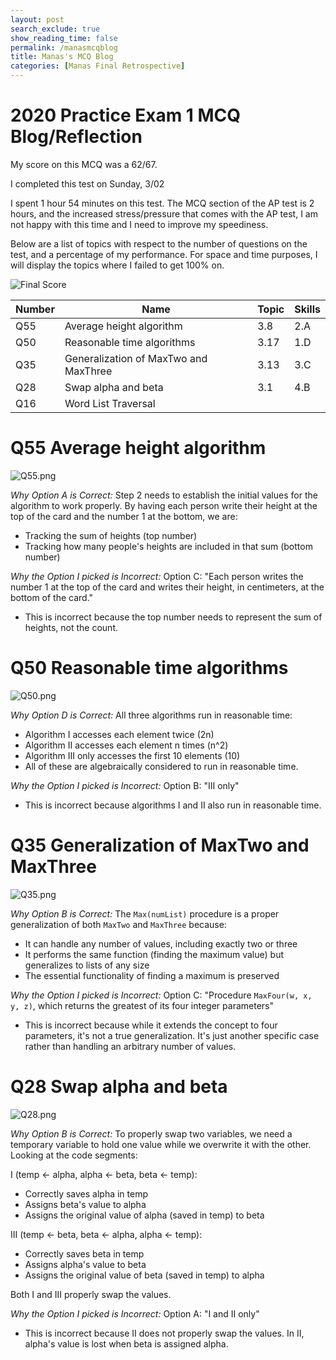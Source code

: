 ```yaml
---
layout: post 
search_exclude: true
show_reading_time: false
permalink: /manasmcqblog
title: Manas's MCQ Blog
categories: [Manas Final Retrospective]
---
```



# 2020 Practice Exam 1 MCQ Blog/Reflection

My score on this MCQ was a 62/67.

I completed this test on Sunday, 3/02 

I spent 1 hour 54 minutes on this test. The MCQ section of the AP test is 2 hours, and the increased stress/pressure that comes with the AP test, I am not happy with this time and I need to improve my speediness. 

 Below are a list of topics with respect to the number of questions on the test, and a percentage of my performance. For space and time purposes, I will display the topics where I failed to get 100% on.

![Final Score](https://github.com/user-attachments/assets/ce340ee0-e1de-40c4-9e7b-4f941973f11b)


| **Number** | **Name**                                  | **Topic** | **Skills** |
|------------|-------------------------------------------|-----------|------------|
| Q55        | Average height algorithm                  | 3.8       | 2.A        |
| Q50        | Reasonable time algorithms                | 3.17      | 1.D        |
| Q35        | Generalization of MaxTwo and MaxThree     | 3.13      | 3.C        |
| Q28        | Swap alpha and beta                       | 3.1       | 4.B        |
| Q16        | Word List Traversal                       |           |            |

# Q55 Average height algorithm
![Q55.png]({{site.baseurl}}/images/Sprint5/2020mccorrections/q55.png)

*Why Option A is Correct:*
Step 2 needs to establish the initial values for the algorithm to work properly. By having each person write their height at the top of the card and the number 1 at the bottom, we are:
- Tracking the sum of heights (top number)
- Tracking how many people's heights are included in that sum (bottom number)

*Why the Option I picked is Incorrect:*
Option C: "Each person writes the number 1 at the top of the card and writes their height, in centimeters, at the bottom of the card."
- This is incorrect because the top number needs to represent the sum of heights, not the count.

# Q50 Reasonable time algorithms
![Q50.png]({{site.baseurl}}/images/Sprint5/2020mccorrections/q50.png)

*Why Option D is Correct:*
All three algorithms run in reasonable time:
- Algorithm I accesses each element twice (2n)
- Algorithm II accesses each element n times (n^2)
- Algorithm III only accesses the first 10 elements (10)
- All of these are algebraically considered to run in reasonable time.

*Why the Option I picked is Incorrect:*
Option B: "III only"
- This is incorrect because algorithms I and II also run in reasonable time.

# Q35 Generalization of MaxTwo and MaxThree
![Q35.png]({{site.baseurl}}/images/Sprint5/2020mccorrections/q35.png)

*Why Option B is Correct:*
The `Max(numList)` procedure is a proper generalization of both `MaxTwo` and `MaxThree` because:
- It can handle any number of values, including exactly two or three
- It performs the same function (finding the maximum value) but generalizes to lists of any size
- The essential functionality of finding a maximum is preserved

*Why the Option I picked is Incorrect:*
Option C: "Procedure `MaxFour(w, x, y, z)`, which returns the greatest of its four integer parameters"
- This is incorrect because while it extends the concept to four parameters, it's not a true generalization. It's just another specific case rather than handling an arbitrary number of values.

# Q28 Swap alpha and beta
![Q28.png]({{site.baseurl}}/images/Sprint5/2020mccorrections/q28.png)

*Why Option B is Correct:*
To properly swap two variables, we need a temporary variable to hold one value while we overwrite it with the other. Looking at the code segments:

I (temp ← alpha, alpha ← beta, beta ← temp):
- Correctly saves alpha in temp
- Assigns beta's value to alpha
- Assigns the original value of alpha (saved in temp) to beta

III (temp ← beta, beta ← alpha, alpha ← temp):
- Correctly saves beta in temp
- Assigns alpha's value to beta
- Assigns the original value of beta (saved in temp) to alpha

Both I and III properly swap the values.

*Why the Option I picked is Incorrect:*
Option A: "I and II only"
- This is incorrect because II does not properly swap the values. In II, alpha's value is lost when beta is assigned alpha.
